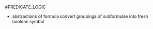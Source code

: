 #PREDICATE_LOGIC 
- abstractions of formula convert groupings of subformulae into fresh boolean symbol